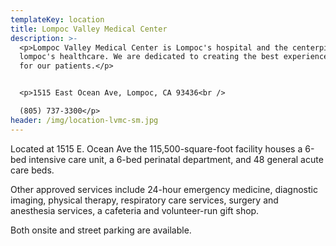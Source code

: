 ```yaml
---
templateKey: location
title: Lompoc Valley Medical Center
description: >-
  <p>Lompoc Valley Medical Center is Lompoc's hospital and the centerpiece of
  lompoc's healthcare. We are dedicated to creating the best experience possible
  for our patients.</p>


  <p>1515 East Ocean Ave, Lompoc, CA 93436<br />

  (805) 737-3300</p>
header: /img/location-lvmc-sm.jpg
---
```

Located at 1515 E. Ocean Ave the 115,500-square-foot facility houses a 6-bed intensive care unit, a 6-bed perinatal department, and 48 general acute care beds.

Other approved services include 24-hour emergency medicine, diagnostic imaging, physical therapy, respiratory care services, surgery and anesthesia services, a cafeteria and volunteer-run gift shop.

Both onsite and street parking are available.
